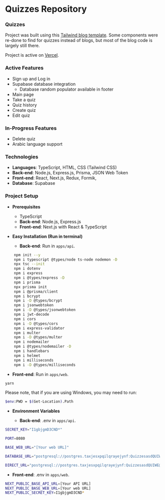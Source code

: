 # Quizzes Repository

### Quizzes

Project was built using this [Tailwind blog template](https://github.com/timlrx/tailwind-nextjs-starter-blog?tab=readme-ov-file/). Some components were re-done to find for quizzes instead of blogs, but most of the blog code is largely still there.

Project is active on [Vercel](https://quizzes-web.vercel.app/).

### Active Features

- Sign up and Log in
- Supabase database integration
  - Database random populator available in footer
- Main page
- Take a quiz
- Quiz history
- Create quiz
- Edit quiz

### In-Progress Features

- Delete quiz
- Arabic language support

### Technologies

- **Languages**: TypeScript, HTML, CSS (Tailwind CSS)
- **Back-end**: Node.js, Express.js, Prisma, JSON Web Token
- **Front-end**: React, Next.js, Redux, Formik,
- **Database**: Supabase

### Project Setup

- **Prerequisites**

  - TypeScript
  - **Back-end**: Node.js, Express.js
  - **Front-end**: Next.js with React & TypeScript

- **Easy Installation (Run in terminal)**

  - **Back-end**: Run in `apps/api`.

```bash
    npm init --y
    npm i typescript @types/node ts-node nodemon -D
    npx tsc --init
    npm i dotenv
    npm i express
    npm i @types/express -D
    npm i prisma
    npx prisma init
    npm i @prisma/client
    npm i bcrypt
    npm i -D @types/bcrypt
    npm i jsonwebtoken
    npm i -D @types/jsonwebtoken
    npm i jwt-decode
    npm i cors
    npm i -D @types/cors
    npm i express-validator
    npm i multer
    npm i -D @types/multer
    npm i nodemailer
    npm i @types/nodemailer -D
    npm i handlebars
    npm i helmet
    npm i milliseconds
    npm i -D @types/milliseconds
```

  - **Front-end**: Run in `apps/web`.

```bash
yarn
```

Please note, that if you are using Windows, you may need to run:

```bash
$env:PWD = $(Get-Location).Path
```

- **Environment Variables**

  - **Back-end**: .env in `apps/api`.

```bash
SECRET_KEY="I1gbjgmD3CND*"

PORT=8080

BASE_WEB_URL="[Your web URL]"

DATABASE_URL="postgresql://postgres.taxjesxpqilqrayejynf:QuizzesasdQUIWE@aws-0-ap-southeast-1.pooler.supabase.com:6543/postgres?pgbouncer=true"

DIRECT_URL="postgresql://postgres.taxjesxpqilqrayejynf:QuizzesasdQUIWE@aws-0-ap-southeast-1.pooler.supabase.com:5432/postgres?connect_timeout=200"
```

  - **Front-end**: .env in `apps/web`.

```bash
NEXT_PUBLIC_BASE_API_URL=[Your API URL]
NEXT_PUBLIC_BASE_WEB_URL=[Your web URL]
NEXT_PUBLIC_SECRET_KEY=I1gbjgmD3CND*
```
